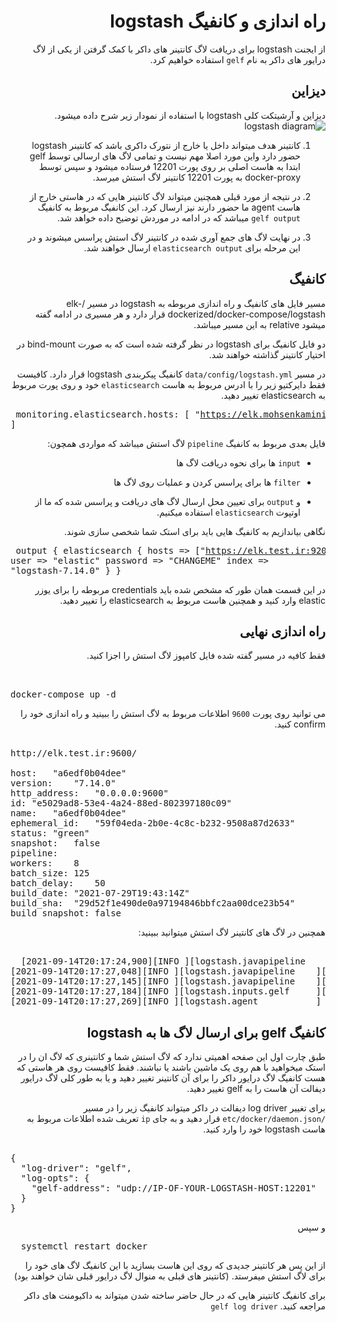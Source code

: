 <div dir="rtl">
  
# راه اندازی و کانفیگ logstash
  
  
  از ایجنت logstash برای دریافت لاگ کانتینر های داکر با کمک گرفتن از 
  یکی از لاگ درایور های داکر به نام `gelf` استفاده خواهیم کرد.
  
  ## دیزاین
  دیزاین و آرشیتکت کلی logstash با استفاده از نمودار زیر شرح داده میشود.
    ![logstash diagram](https://user-images.githubusercontent.com/77579794/133299933-e75b31ee-73c7-4064-a395-322d834aaf80.png)
  
  1. کانتینر هدف میتواند داخل یا خارج از نتورک داکری باشد که کانتینر logstash  حضور دارد واین مورد اصلا مهم نیست و تمامی لاگ های ارسالی 
  توسط gelf 
  ابتدا به هاست اصلی بر روی پورت 12201 فرستاده میشود و سپس توسط docker-proxy به پورت 12201 کانتینر لاگ استش میرسد.
  
  2. در نتیجه از مورد قبلی همچنین میتواند لاگ کانتینر هایی که در هاستی خارج از هاست agent  ما حضور دارند نیز ارسال کرد.
  این کانفیگ مربوط به کانفیگ `gelf output` میباشد که در ادامه در موردش توضیح داده خواهد شد.
  
  3. در نهایت لاگ های جمع آوری شده در کانتینر لاگ استش پراسس میشوند و در این مرحله برای `elasticsearch output` ارسال خواهند شد.
  
  ## کانفیگ
  
  مسیر فایل های کانفیگ و راه اندازی مربوطه به logstash در مسیر /elk-dockerized/docker-compose/logstash قرار دارد و هر مسیری در ادامه گفته میشود relative به این مسیر میباشد.
  
  دو فایل کانفیگ برای logstash در نظر گرفته شده است که به صورت bind-mount در اختیار کانتینر گذاشته خواهند شد.
  
  در مسیر `data/config/logstash.yml` کانفیگ پیکربندی logstash قرار دارد.
  کافیست فقط دایرکتیو زیر را با ادرس مربوط به هاست `elasticsearch` خود و روی پورت مربوط به elasticsearch تغییر دهید.
    <pre dir="ltr">
  monitoring.elasticsearch.hosts: [ "https://elk.mohsenkamini.ir:9200" ]
   </pre>
  
  فایل بعدی مربوط به کانفیگ `pipeline` لاگ استش میباشد که مواردی همچون:
  
  - `input` ها برای نحوه دریافت لاگ ها
  
  - `filter` ها برای پراسس کردن و عملیات روی لاگ ها
  
  - و `output` برای تعیین محل ارسال لاگ های دریافت و پراسس شده که ما از اوتپوت `elasticsearch` استفاده میکنیم.
  
  نگاهی بیاندازیم به کانفیگ هایی باید برای استک شما شخصی سازی شوند.
      <pre dir="ltr">
output {
  elasticsearch {
    hosts => ["https://elk.test.ir:9200"]
    user => "elastic"
    password => "CHANGEME"
    index => "logstash-7.14.0"
  }
}
   </pre>
   در این قسمت همان طور که مشخص شده باید credentials مربوطه را برای یوزر elastic  وارد کنید و همچنین هاست مربوط به elasticsearch را تغییر دهید.

  ## راه اندازی نهایی
  فقط کافیه در مسیر گفته شده فایل کامپوز لاگ استش را اجزا کنید.
      <pre dir="ltr">  
  docker-compose up -d
     </pre>
  می توانید روی پورت 
  `9600`
  اطلاعات مربوط به لاگ استش را ببینید و راه اندازی خود را confirm کنید.
  

<pre dir="ltr">  
http://elk.test.ir:9600/
  	
host:	"a6edf0b04dee"
version:	"7.14.0"
http_address:	"0.0.0.0:9600"
id:	"e5029ad8-53e4-4a24-88ed-802397180c09"
name:	"a6edf0b04dee"
ephemeral_id:	"59f04eda-2b0e-4c8c-b232-9508a87d2633"
status:	"green"
snapshot:	false
pipeline:	
workers:	8
batch_size:	125
batch_delay:	50
build_date:	"2021-07-29T19:43:14Z"
build_sha:	"29d52f1e490de0a97194846bbfc2aa00dce23b54"
build_snapshot:	false
</pre>
  
  همچنین در لاگ های کانتینر لاگ استش میتوانید ببینید:
 <pre dir="ltr">  
  [2021-09-14T20:17:24,900][INFO ][logstash.javapipeline    ][main] Starting pipeline {:pipeline_id=>"main", "pipeline.workers"=>8, "pipeline.batch.size"=>125, "pipeline.batch.delay"=>50, "pipeline.max_inflight"=>1000, "pipeline.sources"=>["/usr/share/logstash/pipeline/logstash.conf"], :thread=>"#<Thread:0xb130b87 run>"}
[2021-09-14T20:17:27,048][INFO ][logstash.javapipeline    ][main] Pipeline Java execution initialization time {"seconds"=>2.14}
[2021-09-14T20:17:27,145][INFO ][logstash.javapipeline    ][main] Pipeline started {"pipeline.id"=>"main"}
[2021-09-14T20:17:27,184][INFO ][logstash.inputs.gelf     ][main][f07722edb04845f529cb09f5f2766cc4d65f7b5f8264c660a306d13dd613aeea] Starting gelf listener (udp) ... {:address=>"0.0.0.0:12201"}
[2021-09-14T20:17:27,269][INFO ][logstash.agent           ] Pipelines running {:count=>1, :running_pipelines=>[:main], :non_running_pipelines=>[]}
</pre>
  
  ## کانفیگ gelf برای ارسال لاگ ها به logstash
  طبق چارت اول این صفحه اهمیتی ندارد که لاگ استش شما و کانتینری که لاگ ان را در استک میخواهید با هم روی یک ماشین باشند یا نباشند. فقط کافیست روی هر هاستی که هست کانفیگ لاگ درایور داکر را برای آن کانتینر تغییر دهید و یا به طور کلی لاگ درایور دیفالت آن هاست را به gelf تغییر دهید. 
  
  برای تغییر log driver دیفالت در داکر میتواند کانفیگ زیر را 
  در مسیر `/etc/docker/daemon.json` قرار دهید و به جای `ip` تعریف شده 
  اطلاعات مربوط به هاست logstash خود را وارد کنید.
  
<pre dir="ltr">  
{
  "log-driver": "gelf",
  "log-opts": {
    "gelf-address": "udp://IP-OF-YOUR-LOGSTASH-HOST:12201"
  }
}
</pre>
  و سپس
<pre dir="ltr">
  systemctl restart docker
</pre>
  از این پس هر کانتینر جدیدی که روی این هاست بسازید با این کانفیگ لاگ های خود را برای لاگ استش میفرستد.
  (کانتینر های قبلی به منوال لاگ درایور قبلی شان خواهند بود)
  
 برای کانفیگ کانتینر هایی که در حال حاضر ساخته شدن میتواند به داکیومنت های داکر مراجعه کنید. `gelf log driver`
  
  
  </div>
